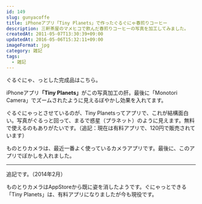 ```yaml
---
id: 149
slug: gunyacoffe
title: iPhoneアプリ「Tiny Planets」で作ったぐるぐにゃ春煎りコーヒー
description: 三軒茶屋のマメヒコで飲んだ春煎りコーヒーの写真を加工してみました。
createdAt: 2011-05-07T13:30:39+09:00
updatedAt: 2016-05-06T15:32:11+09:00
imageFormat: jpg
category: 雑記
tags:
  - 雑記
---
```


ぐるぐにゃ、っとした完成品はこちら。

<app-photo-image article-id="149" img-file-name="mamehiko_coffee_grgr.jpg" caption="マメヒコの春煎りコーヒー（ぐるぐにゃ）"></app-photo-image>

iPhoneアプリ<strong>「Tiny Planets」</strong>がこの写真加工の肝。最後に「Monotori Camera」でズームされたように見えるぼやかし効果を入れてます。

ぐるぐにゃっとさせているのが、Tiny Planetsってアプリで、これが結構面白い。写真がぐるっと回って、まるで惑星（プラネット）のように見えます。無料で使えるのもありがたいです。（追記：現在は有料アプリで、120円で販売されています）

ものとりカメラは、最近一番よく使っているカメラアプリです。最後に、このアプリでぼかしを入れました。

* * *

追記です。（2014年2月）

ものとりカメラはAppStoreから既に姿を消したようです。ぐにゃっとできる「Tiny Planets」は、有料アプリになりましたが今も現役です。
